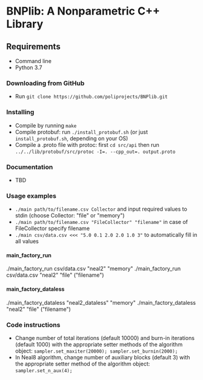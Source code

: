 # BNPlib: A Nonparametric C++ Library
## Requirements
* Command line
* Python 3.7

### Downloading from GitHub
* Run ```git clone https://github.com/poliprojects/BNPlib.git```

### Installing
* Compile by running ```make```
* Compile protobuf: run ```./install_protobuf.sh``` (or just
```install_protobuf.sh```, depending on your OS)
* Compile a .proto file with protoc: first ```cd src/api``` then run
```../../lib/protobuf/src/protoc -I=. --cpp_out=. output.proto```

### Documentation
* TBD

### Usage examples
* ```./main path/to/filename.csv Collector``` and input required values to
  stdin (choose Collector: "file" or "memory")
* ```./main path/to/filename.csv "FileCollector" "filename"``` in case of FileCollector specify filename
* ```./main csv/data.csv <<< "5.0 0.1 2.0 2.0 1.0 3"``` to automatically fill
  in all values

#### main_factory_run
./main_factory_run csv/data.csv "neal2" "memory"
./main_factory_run csv/data.csv "neal2" "file" ("filename")


#### main_factory_dataless
./main_factory_dataless "neal2_dataless" "memory"
./main_factory_dataless "neal2" "file" ("filename")


### Code instructions
* Change number of total iterations (default 10000) and burn-in iterations
  (default 1000) with the appropriate setter methods of the algorithm object:
  ```sampler.set_maxiter(20000); sampler.set_burnin(2000);```
* In Neal8 algorithm, change number of auxiliary blocks (default 3) with the
  appropriate setter method of the algorithm object: ```sampler.set_n_aux(4);```
 
